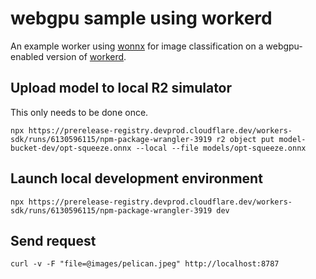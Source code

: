 # webgpu sample using workerd

An example worker using [wonnx](https://github.com/webonnx/wonnx) for image classification on a webgpu-enabled version of [workerd](https://github.com/cloudflare/workerd).

## Upload model to local R2 simulator

This only needs to be done once.

    npx https://prerelease-registry.devprod.cloudflare.dev/workers-sdk/runs/6130596115/npm-package-wrangler-3919 r2 object put model-bucket-dev/opt-squeeze.onnx --local --file models/opt-squeeze.onnx

## Launch local development environment

    npx https://prerelease-registry.devprod.cloudflare.dev/workers-sdk/runs/6130596115/npm-package-wrangler-3919 dev

## Send request

    curl -v -F "file=@images/pelican.jpeg" http://localhost:8787
